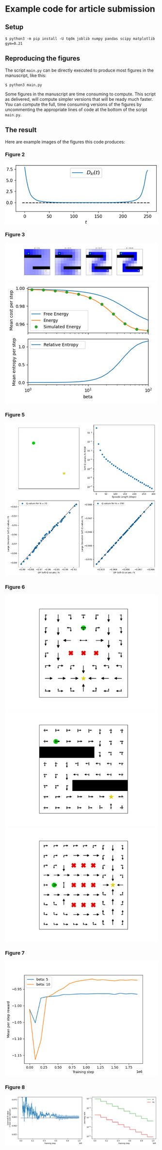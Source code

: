 # Example code for article submission

## Setup
```
$ python3 -m pip install -U tqdm joblib numpy pandas scipy matplotlib gym=0.21
```

## Reproducing the figures
The script `main.py` can be directly executed to produce most figures in the manuscript, like this:
```
$ python3 main.py
``` 

Some figures in the manuscript are time consuming to compute. This script as delivered, will compute simpler versions that will be ready much faster. You can compute the full, time consuming versions of the figures by uncommenting the appropriate lines of code at the bottom of the script `main.py`.

## The result
Here are example images of the figures this code produces:

### Figure 2
![Figure 2](figure_2.png)

### Figure 3
![Figure 3 top](figure_3_top.png)
![Figure 3 bottom](figure_3_bottom.png)

### Figure 5
![Figure 5](figure_5.png)

### Figure 6
![Figure 6a](figure_6a.png)
![Figure 6b](figure_6b.png)
![Figure 6c](figure_6c.png)

### Figure 7
![Figure 7](figure_7.png)

### Figure 8
![Figure 8](figure_8.png)
